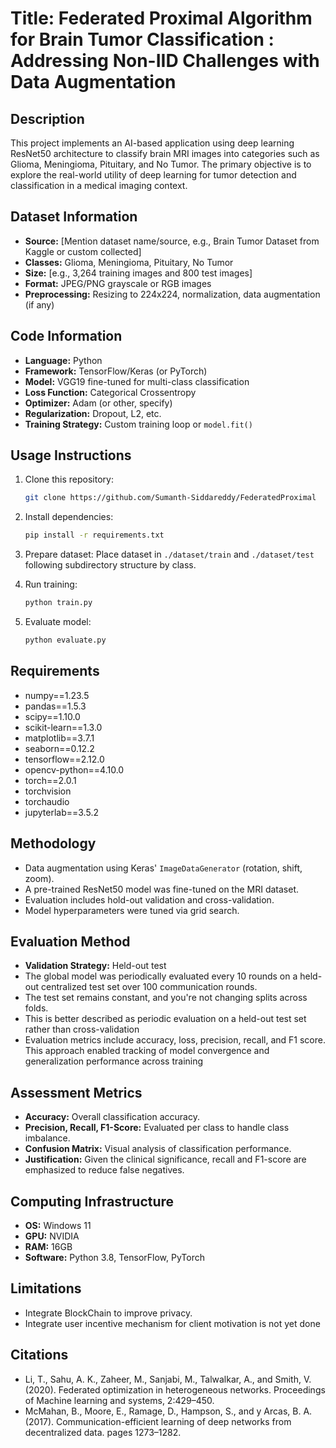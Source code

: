
# Title: Federated Proximal Algorithm for Brain Tumor Classification : Addressing Non-IID Challenges with Data Augmentation

## Description
This project implements an AI-based application using deep learning ResNet50 architecture to classify brain MRI images into categories such as Glioma, Meningioma, Pituitary, and No Tumor. The primary objective is to explore the real-world utility of deep learning for tumor detection and classification in a medical imaging context.

## Dataset Information
- **Source:** [Mention dataset name/source, e.g., Brain Tumor Dataset from Kaggle or custom collected]
- **Classes:** Glioma, Meningioma, Pituitary, No Tumor
- **Size:** [e.g., 3,264 training images and 800 test images]
- **Format:** JPEG/PNG grayscale or RGB images
- **Preprocessing:** Resizing to 224x224, normalization, data augmentation (if any)

## Code Information
- **Language:** Python
- **Framework:** TensorFlow/Keras (or PyTorch)
- **Model:** VGG19 fine-tuned for multi-class classification
- **Loss Function:** Categorical Crossentropy
- **Optimizer:** Adam (or other, specify)
- **Regularization:** Dropout, L2, etc.
- **Training Strategy:** Custom training loop or `model.fit()`

## Usage Instructions

1. Clone this repository:
   ```bash
   git clone https://github.com/Sumanth-Siddareddy/FederatedProximal
   ```

2. Install dependencies:
   ```bash
   pip install -r requirements.txt
   ```

3. Prepare dataset:
   Place dataset in `./dataset/train` and `./dataset/test` following subdirectory structure by class.

4. Run training:
   ```bash
   python train.py
   ```

5. Evaluate model:
   ```bash
   python evaluate.py
   ```

## Requirements
- numpy==1.23.5
- pandas==1.5.3
- scipy==1.10.0
- scikit-learn==1.3.0
- matplotlib==3.7.1
- seaborn==0.12.2
- tensorflow==2.12.0
- opencv-python==4.10.0
- torch==2.0.1
- torchvision
- torchaudio
- jupyterlab==3.5.2


## Methodology
- Data augmentation using Keras' `ImageDataGenerator` (rotation, shift, zoom).
- A pre-trained ResNet50 model was fine-tuned on the MRI dataset.
- Evaluation includes hold-out validation and cross-validation.
- Model hyperparameters were tuned via grid search.

## Evaluation Method
- **Validation Strategy:** Held-out test
- The global model was periodically evaluated every 10 rounds on a held-out centralized test set over 100 communication rounds.
- The test set remains constant, and you're not changing splits across folds.
- This is better described as periodic evaluation on a held-out test set rather than cross-validation
- Evaluation metrics include accuracy, loss, precision, recall, and F1 score. This approach enabled tracking of model convergence and generalization performance across training


## Assessment Metrics
- **Accuracy:** Overall classification accuracy.
- **Precision, Recall, F1-Score:** Evaluated per class to handle class imbalance.
- **Confusion Matrix:** Visual analysis of classification performance.
- **Justification:** Given the clinical significance, recall and F1-score are emphasized to reduce false negatives.

## Computing Infrastructure
- **OS:** Windows 11
- **GPU:** NVIDIA 
- **RAM:** 16GB
- **Software:** Python 3.8, TensorFlow, PyTorch

## Limitations
- Integrate BlockChain to improve privacy.
- Integrate user incentive mechanism for client motivation is not yet done

## Citations
- Li, T., Sahu, A. K., Zaheer, M., Sanjabi, M., Talwalkar, A., and Smith, V. (2020). Federated optimization in heterogeneous networks. Proceedings of Machine learning and systems, 2:429–450.
- McMahan, B., Moore, E., Ramage, D., Hampson, S., and y Arcas, B. A. (2017). Communication-efficient learning of deep networks from decentralized data. pages 1273–1282.


